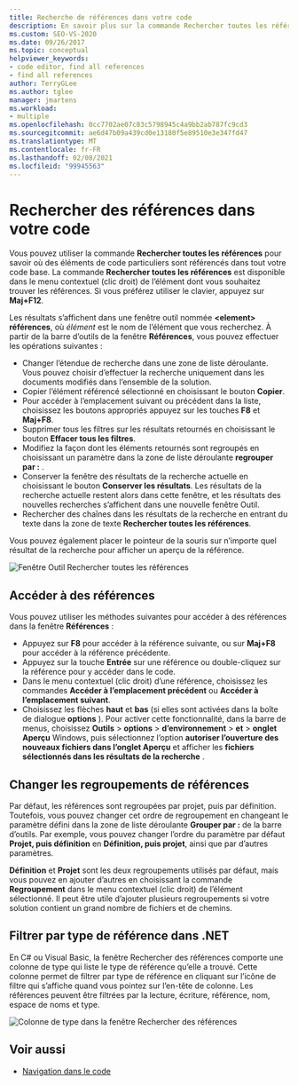 ```yaml
---
title: Recherche de références dans votre code
description: En savoir plus sur la commande Rechercher toutes les références pour trouver des références à des éléments de code particuliers dans votre code.
ms.custom: SEO-VS-2020
ms.date: 09/26/2017
ms.topic: conceptual
helpviewer_keywords:
- code editor, find all references
- find all references
author: TerryGLee
ms.author: tglee
manager: jmartens
ms.workload:
- multiple
ms.openlocfilehash: 0cc7702ae07c83c5798945c4a9bb2ab787fc9cd3
ms.sourcegitcommit: ae6d47b09a439cd0e13180f5e89510e3e347fd47
ms.translationtype: MT
ms.contentlocale: fr-FR
ms.lasthandoff: 02/08/2021
ms.locfileid: "99945563"
---
```

# <a name="find-references-in-your-code"></a>Rechercher des références dans votre code

Vous pouvez utiliser la commande **Rechercher toutes les références** pour savoir où des éléments de code particuliers sont référencés dans tout votre code base. La commande **Rechercher toutes les références** est disponible dans le menu contextuel (clic droit) de l’élément dont vous souhaitez trouver les références. Si vous préférez utiliser le clavier, appuyez sur **Maj+F12**.

Les résultats s’affichent dans une fenêtre outil nommée **\<element> références**, où *élément* est le nom de l’élément que vous recherchez. À partir de la barre d’outils de la fenêtre **Références**, vous pouvez effectuer les opérations suivantes :
- Changer l’étendue de recherche dans une zone de liste déroulante. Vous pouvez choisir d’effectuer la recherche uniquement dans les documents modifiés dans l’ensemble de la solution.
- Copier l’élément référencé sélectionné en choisissant le bouton **Copier**.
- Pour accéder à l’emplacement suivant ou précédent dans la liste, choisissez les boutons appropriés appuyez sur les touches **F8** et **Maj+F8**.
- Supprimer tous les filtres sur les résultats retournés en choisissant le bouton **Effacer tous les filtres**.
- Modifiez la façon dont les éléments retournés sont regroupés en choisissant un paramètre dans la zone de liste déroulante **regrouper par :** .
- Conserver la fenêtre des résultats de la recherche actuelle en choisissant le bouton **Conserver les résultats**. Les résultats de la recherche actuelle restent alors dans cette fenêtre, et les résultats des nouvelles recherches s’affichent dans une nouvelle fenêtre Outil.
- Rechercher des chaînes dans les résultats de la recherche en entrant du texte dans la zone de texte **Rechercher toutes les références**.

Vous pouvez également placer le pointeur de la souris sur n’importe quel résultat de la recherche pour afficher un aperçu de la référence.

![Fenêtre Outil Rechercher toutes les références](../ide/media/vside_findallreferences.png)

## <a name="navigate-to-references"></a>Accéder à des références
Vous pouvez utiliser les méthodes suivantes pour accéder à des références dans la fenêtre **Références** :

- Appuyez sur **F8** pour accéder à la référence suivante, ou sur **Maj+F8** pour accéder à la référence précédente.
- Appuyez sur la touche **Entrée** sur une référence ou double-cliquez sur la référence pour y accéder dans le code.
- Dans le menu contextuel (clic droit) d’une référence, choisissez les commandes **Accéder à l’emplacement précédent** ou **Accéder à l’emplacement suivant**.
- Choisissez les flèches **haut** et **bas** (si elles sont activées dans la boîte de dialogue **options** ). Pour activer cette fonctionnalité, dans la barre de menus, choisissez **Outils**  >  **options**  >  **d’environnement**  >  **et**  >  **onglet Aperçu** Windows, puis sélectionnez l’option **autoriser l’ouverture des nouveaux fichiers dans l’onglet Aperçu** et afficher les **fichiers sélectionnés dans les résultats de la recherche** .

## <a name="change-reference-groupings"></a>Changer les regroupements de références
Par défaut, les références sont regroupées par projet, puis par définition. Toutefois, vous pouvez changer cet ordre de regroupement en changeant le paramètre défini dans la zone de liste déroulante **Grouper par :** de la barre d’outils. Par exemple, vous pouvez changer l’ordre du paramètre par défaut **Projet, puis définition** en **Définition, puis projet**, ainsi que par d’autres paramètres.

**Définition** et **Projet** sont les deux regroupements utilisés par défaut, mais vous pouvez en ajouter d’autres en choisissant la commande **Regroupement** dans le menu contextuel (clic droit) de l’élément sélectionné. Il peut être utile d’ajouter plusieurs regroupements si votre solution contient un grand nombre de fichiers et de chemins.

## <a name="filter-by-reference-type-in-net"></a>Filtrer par type de référence dans .NET
En C# ou Visual Basic, la fenêtre Rechercher des références comporte une colonne de type qui liste le type de référence qu’elle a trouvé. Cette colonne permet de filtrer par type de référence en cliquant sur l’icône de filtre qui s’affiche quand vous pointez sur l’en-tête de colonne. Les références peuvent être filtrées par la lecture, écriture, référence, nom, espace de noms et type.

![Colonne de type dans la fenêtre Rechercher des références ](../ide/media/vside_findallreferencesKind.png)

## <a name="see-also"></a>Voir aussi

- [Navigation dans le code](../ide/navigating-code.md)
